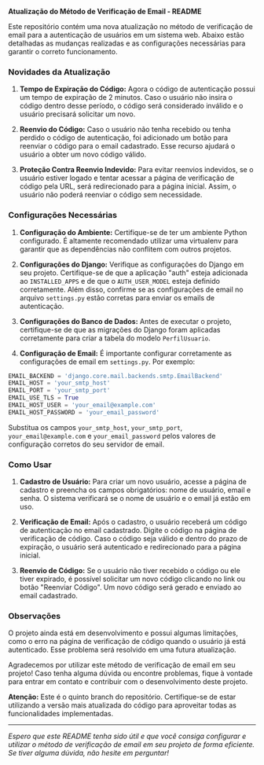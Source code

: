 **Atualização do Método de Verificação de Email - README**

Este repositório contém uma nova atualização no método de verificação de email para a autenticação de usuários em um sistema web. Abaixo estão detalhadas as mudanças realizadas e as configurações necessárias para garantir o correto funcionamento.

### Novidades da Atualização

1. **Tempo de Expiração do Código:** Agora o código de autenticação possui um tempo de expiração de 2 minutos. Caso o usuário não insira o código dentro desse período, o código será considerado inválido e o usuário precisará solicitar um novo.

2. **Reenvio do Código:** Caso o usuário não tenha recebido ou tenha perdido o código de autenticação, foi adicionado um botão para reenviar o código para o email cadastrado. Esse recurso ajudará o usuário a obter um novo código válido.

3. **Proteção Contra Reenvio Indevido:** Para evitar reenvios indevidos, se o usuário estiver logado e tentar acessar a página de verificação de código pela URL, será redirecionado para a página inicial. Assim, o usuário não poderá reenviar o código sem necessidade.

### Configurações Necessárias

1. **Configuração do Ambiente:** Certifique-se de ter um ambiente Python configurado. É altamente recomendado utilizar uma virtualenv para garantir que as dependências não conflitem com outros projetos.

2. **Configurações do Django:** Verifique as configurações do Django em seu projeto. Certifique-se de que a aplicação "auth" esteja adicionada ao `INSTALLED_APPS` e de que o `AUTH_USER_MODEL` esteja definido corretamente. Além disso, confirme se as configurações de email no arquivo `settings.py` estão corretas para enviar os emails de autenticação.

3. **Configurações do Banco de Dados:** Antes de executar o projeto, certifique-se de que as migrações do Django foram aplicadas corretamente para criar a tabela do modelo `PerfilUsuario`.

4. **Configuração de Email:** É importante configurar corretamente as configurações de email em `settings.py`. Por exemplo:

```python
EMAIL_BACKEND = 'django.core.mail.backends.smtp.EmailBackend'
EMAIL_HOST = 'your_smtp_host'
EMAIL_PORT = 'your_smtp_port'
EMAIL_USE_TLS = True
EMAIL_HOST_USER = 'your_email@example.com'
EMAIL_HOST_PASSWORD = 'your_email_password'
```

Substitua os campos `your_smtp_host`, `your_smtp_port`, `your_email@example.com` e `your_email_password` pelos valores de configuração corretos do seu servidor de email.

### Como Usar

1. **Cadastro de Usuário:** Para criar um novo usuário, acesse a página de cadastro e preencha os campos obrigatórios: nome de usuário, email e senha. O sistema verificará se o nome de usuário e o email já estão em uso.

2. **Verificação de Email:** Após o cadastro, o usuário receberá um código de autenticação no email cadastrado. Digite o código na página de verificação de código. Caso o código seja válido e dentro do prazo de expiração, o usuário será autenticado e redirecionado para a página inicial.

3. **Reenvio de Código:** Se o usuário não tiver recebido o código ou ele tiver expirado, é possível solicitar um novo código clicando no link ou botão "Reenviar Código". Um novo código será gerado e enviado ao email cadastrado.

### Observações

O projeto ainda está em desenvolvimento e possui algumas limitações, como o erro na página de verificação de código quando o usuário já está autenticado. Esse problema será resolvido em uma futura atualização.

Agradecemos por utilizar este método de verificação de email em seu projeto! Caso tenha alguma dúvida ou encontre problemas, fique à vontade para entrar em contato e contribuir com o desenvolvimento deste projeto.

**Atenção:** Este é o quinto branch do repositório. Certifique-se de estar utilizando a versão mais atualizada do código para aproveitar todas as funcionalidades implementadas.

---
*Espero que este README tenha sido útil e que você consiga configurar e utilizar o método de verificação de email em seu projeto de forma eficiente. Se tiver alguma dúvida, não hesite em perguntar!*
